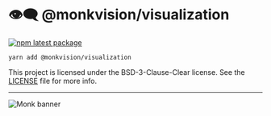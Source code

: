 # 👁️‍🗨️ @monkvision/visualization
[![npm latest package](https://img.shields.io/npm/v/@monkvision/visualization/latest.svg)](https://www.npmjs.com/package/@monkvision/visualization)

``` yarn
yarn add @monkvision/visualization
```

This project is licensed under the BSD-3-Clause-Clear license. See the [LICENSE](LICENSE) file for more info.

----
![Monk banner](https://raw.githubusercontent.com/monkvision/monkjs/main/assets/banner.png)
